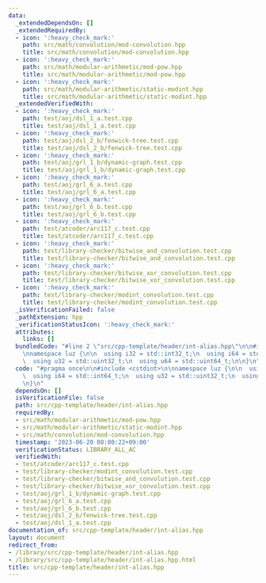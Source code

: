 ```yaml
---
data:
  _extendedDependsOn: []
  _extendedRequiredBy:
  - icon: ':heavy_check_mark:'
    path: src/math/convolution/mod-convolution.hpp
    title: src/math/convolution/mod-convolution.hpp
  - icon: ':heavy_check_mark:'
    path: src/math/modular-arithmetic/mod-pow.hpp
    title: src/math/modular-arithmetic/mod-pow.hpp
  - icon: ':heavy_check_mark:'
    path: src/math/modular-arithmetic/static-modint.hpp
    title: src/math/modular-arithmetic/static-modint.hpp
  _extendedVerifiedWith:
  - icon: ':heavy_check_mark:'
    path: test/aoj/dsl_1_a.test.cpp
    title: test/aoj/dsl_1_a.test.cpp
  - icon: ':heavy_check_mark:'
    path: test/aoj/dsl_2_b/fenwick-tree.test.cpp
    title: test/aoj/dsl_2_b/fenwick-tree.test.cpp
  - icon: ':heavy_check_mark:'
    path: test/aoj/grl_1_b/dynamic-graph.test.cpp
    title: test/aoj/grl_1_b/dynamic-graph.test.cpp
  - icon: ':heavy_check_mark:'
    path: test/aoj/grl_6_a.test.cpp
    title: test/aoj/grl_6_a.test.cpp
  - icon: ':heavy_check_mark:'
    path: test/aoj/grl_6_b.test.cpp
    title: test/aoj/grl_6_b.test.cpp
  - icon: ':heavy_check_mark:'
    path: test/atcoder/arc117_c.test.cpp
    title: test/atcoder/arc117_c.test.cpp
  - icon: ':heavy_check_mark:'
    path: test/library-checker/bitwise_and_convolution.test.cpp
    title: test/library-checker/bitwise_and_convolution.test.cpp
  - icon: ':heavy_check_mark:'
    path: test/library-checker/bitwise_xor_convolution.test.cpp
    title: test/library-checker/bitwise_xor_convolution.test.cpp
  - icon: ':heavy_check_mark:'
    path: test/library-checker/modint_convolution.test.cpp
    title: test/library-checker/modint_convolution.test.cpp
  _isVerificationFailed: false
  _pathExtension: hpp
  _verificationStatusIcon: ':heavy_check_mark:'
  attributes:
    links: []
  bundledCode: "#line 2 \"src/cpp-template/header/int-alias.hpp\"\n\n#include <cstdint>\n\
    \nnamespace luz {\n\n  using i32 = std::int32_t;\n  using i64 = std::int64_t;\n\
    \  using u32 = std::uint32_t;\n  using u64 = std::uint64_t;\n\n}\n"
  code: "#pragma once\n\n#include <cstdint>\n\nnamespace luz {\n\n  using i32 = std::int32_t;\n\
    \  using i64 = std::int64_t;\n  using u32 = std::uint32_t;\n  using u64 = std::uint64_t;\n\
    \n}\n"
  dependsOn: []
  isVerificationFile: false
  path: src/cpp-template/header/int-alias.hpp
  requiredBy:
  - src/math/modular-arithmetic/mod-pow.hpp
  - src/math/modular-arithmetic/static-modint.hpp
  - src/math/convolution/mod-convolution.hpp
  timestamp: '2023-06-20 08:00:22+09:00'
  verificationStatus: LIBRARY_ALL_AC
  verifiedWith:
  - test/atcoder/arc117_c.test.cpp
  - test/library-checker/modint_convolution.test.cpp
  - test/library-checker/bitwise_and_convolution.test.cpp
  - test/library-checker/bitwise_xor_convolution.test.cpp
  - test/aoj/grl_1_b/dynamic-graph.test.cpp
  - test/aoj/grl_6_a.test.cpp
  - test/aoj/grl_6_b.test.cpp
  - test/aoj/dsl_2_b/fenwick-tree.test.cpp
  - test/aoj/dsl_1_a.test.cpp
documentation_of: src/cpp-template/header/int-alias.hpp
layout: document
redirect_from:
- /library/src/cpp-template/header/int-alias.hpp
- /library/src/cpp-template/header/int-alias.hpp.html
title: src/cpp-template/header/int-alias.hpp
---
```


